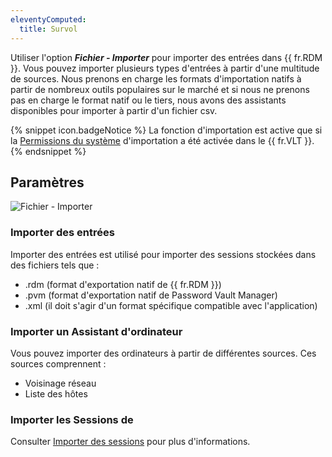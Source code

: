 ```yaml
---
eleventyComputed:
  title: Survol
---
```

Utiliser l'option ***Fichier - Importer*** pour importer des entrées dans {{ fr.RDM }}. Vous pouvez importer plusieurs types d'entrées à partir d'une multitude de sources. Nous prenons en charge les formats d'importation natifs à partir de nombreux outils populaires sur le marché et si nous ne prenons pas en charge le format natif ou le tiers, nous avons des assistants disponibles pour importer à partir d'un fichier csv.

{% snippet icon.badgeNotice %}
La fonction d'importation est active que si la [Permissions du système](/fr/rdm/mac/commands/administration/user-management/permissions/) d'importation a été activée dans le {{ fr.VLT }}.
{% endsnippet %}

## Paramètres

![Fichier - Importer](https://cdnweb.devolutions.net/docs/fr/rdm/mac/clip4025.png)

### Importer des entrées

Importer des entrées est utilisé pour importer des sessions stockées dans des fichiers tels que :

* .rdm (format d'exportation natif de {{ fr.RDM }})
* .pvm (format d'exportation natif de Password Vault Manager)
* .xml (il doit s'agir d'un format spécifique compatible avec l'application)

### Importer un Assistant d'ordinateur

Vous pouvez importer des ordinateurs à partir de différentes sources. Ces sources comprennent :

* Voisinage réseau
* Liste des hôtes

### Importer les Sessions de

Consulter [Importer des sessions](/fr/rdm/mac/commands/file/import/sessions/) pour plus d'informations.

